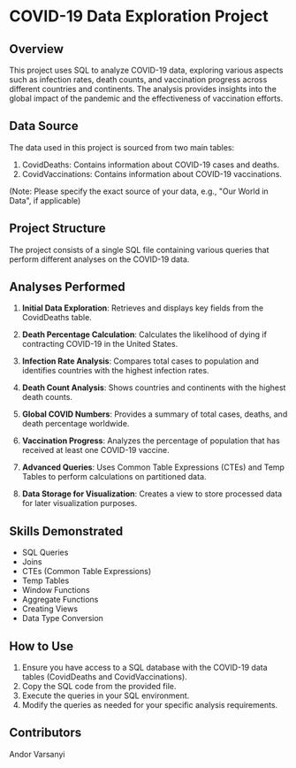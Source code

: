 # COVID-19 Data Exploration Project

## Overview
This project uses SQL to analyze COVID-19 data, exploring various aspects such as infection rates, death counts, and vaccination progress across different countries and continents. The analysis provides insights into the global impact of the pandemic and the effectiveness of vaccination efforts.

## Data Source
The data used in this project is sourced from two main tables:
1. CovidDeaths: Contains information about COVID-19 cases and deaths.
2. CovidVaccinations: Contains information about COVID-19 vaccinations.

(Note: Please specify the exact source of your data, e.g., "Our World in Data", if applicable)

## Project Structure
The project consists of a single SQL file containing various queries that perform different analyses on the COVID-19 data.

## Analyses Performed

1. **Initial Data Exploration**: Retrieves and displays key fields from the CovidDeaths table.

2. **Death Percentage Calculation**: Calculates the likelihood of dying if contracting COVID-19 in the United States.

3. **Infection Rate Analysis**: Compares total cases to population and identifies countries with the highest infection rates.

4. **Death Count Analysis**: Shows countries and continents with the highest death counts.

5. **Global COVID Numbers**: Provides a summary of total cases, deaths, and death percentage worldwide.

6. **Vaccination Progress**: Analyzes the percentage of population that has received at least one COVID-19 vaccine.

7. **Advanced Queries**: Uses Common Table Expressions (CTEs) and Temp Tables to perform calculations on partitioned data.

8. **Data Storage for Visualization**: Creates a view to store processed data for later visualization purposes.

## Skills Demonstrated
- SQL Queries
- Joins
- CTEs (Common Table Expressions)
- Temp Tables
- Window Functions
- Aggregate Functions
- Creating Views
- Data Type Conversion

## How to Use
1. Ensure you have access to a SQL database with the COVID-19 data tables (CovidDeaths and CovidVaccinations).
2. Copy the SQL code from the provided file.
3. Execute the queries in your SQL environment.
4. Modify the queries as needed for your specific analysis requirements.


## Contributors
Andor Varsanyi

